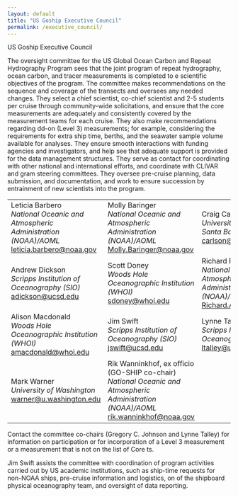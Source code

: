 ```yaml
---
layout: default
title: "US Goship Executive Council"
permalink: /executive_council/
---
```

US Goship Executive Council
<p>The oversight committee for the US Global Ocean Carbon and Repeat Hydrography Program sees that the joint program 
of repeat hydrography, ocean carbon, and tracer measurements is completed to e scientific objectives of the program. 
The committee makes recommendations on the sequence and coverage of the transects and oversees any needed changes. They 
select a chief scientist, co-chief scientist and 2-5 students per cruise through community-wide solicitations, and ensure 
that the core measurements are adequately and consistently covered by the measurement teams for each cruise. They also 
make recommendations regarding dd-on (Level 3) measurements; for example, considering the requirements for extra ship time, 
berths, and the seawater sample volume available for analyses. They ensure smooth interactions with funding agencies and  
investigators, and help see that adequate support is provided for the data management structures. They serve as contact for 
coordinating with other national and international efforts, and coordinate with CLIVAR and gram steering committees. 
They oversee pre-cruise planning, data submission, and documentation, and work to ensure succession by entrainment of new 
scientists into the program.</p>

<table>
  <tr>
    <td>
      Leticia Barbero<br>
      <em>National Oceanic and Atmospheric Administration (NOAA)/AOML</em><br>
      <a href="mailto:leticia.barbero@noaa.gov">leticia.barbero@noaa.gov</a>
    </td>
    <td>
      Molly Baringer<br>
      <em>National Oceanic and Atmospheric Administration (NOAA)/AOML</em><br>
      <a href="mailto:Molly.Baringer@noaa.gov">Molly.Baringer@noaa.gov</a>
    </td>
    <td>
      Craig Carlson<br>
      <em>University of California, Santa Barbara</em><br>
      <a href="mailto:carlson@lifesci.ucsb.edu">carlson@lifesci.ucsb.edu</a>
    </td>
    <td>
      Brendan Carter<br>
      <em>National Oceanic and Atmospheric Administration (NOAA)/PMEL</em><br>
      <a href="mailto:brendan.carter@noaa.gov">brendan.carter@noaa.gov</a>
    </td>
  </tr>
  <tr>
    <td>
      Andrew Dickson<br>
      <em>Scripps Institution of Oceanography (SIO)</em><br>
      <a href="mailto:adickson@ucsd.edu">adickson@ucsd.edu</a>
    </td>
    <td>
      Scott Doney<br>
      <em>Woods Hole Oceanographic Institution (WHOI)</em><br>
      <a href="mailto:sdoney@whoi.edu">sdoney@whoi.edu</a>
    </td>
    <td>
      Richard Feely<br>
      <em>National Oceanic and Atmospheric Administration (NOAA)/PMEL</em><br>
      <a href="mailto:Richard.A.Feely@noaa.gov">Richard.A.Feely@noaa.gov</a>
    </td>
    <td>
      Gregory C. Johnson (Co-chair)<br>
        <em>National Oceanic and Atmospheric Administration (NOAA)/PMEL</em><br>
        <a href="mailto:Gregory.C.Johnson@noaa.gov">Gregory.C.Johnson@noaa.gov</a>
    </td>
  </tr>
  <tr>
    <td>
      Alison Macdonald<br>
      <em>Woods Hole Oceanographic Institution (WHOI)</em><br>
      <a href="mailto:amacdonald@whoi.edu">amacdonald@whoi.edu</a>
    </td>
    <td>
      Jim Swift<br>
      <em>Scripps Institution of Oceanography (SIO)</em><br>
      <a href="mailto:jswift@ucsd.edu">jswift@ucsd.edu</a>
    </td>
    <td>
      Lynne Talley (Co-chair)<br>
        <em>Scripps Institution of Oceanography (SIO)</em><br>
        <a href="mailto:ltalley@ucsd.edu">ltalley@ucsd.edu</a>
    </td>
    <td>
      Andreas Thurnherr<br>
      <em>Lamont-Doherty Earth Observatory</em><br>
      <a href="mailto:ant@ldeo.columbia.edu">ant@ldeo.columbia.edu</a>
    </td>
  </tr>
  <tr>
    <td>
      Mark Warner<br>
      <em>University of Washington</em><br>
      <a href="mailto:warner@u.washington.edu">warner@u.washington.edu</a>
    </td>
    <td>
      Rik Wanninkhof, ex officio  (GO-SHIP co-chair)<br>
        <em>National Oceanic and Atmospheric Administration (NOAA)/AOML</em><br>
        <a href="mailto:rik.wanninkhof@noaa.gov">rik.wanninkhof@noaa.gov</a>
    </td>
  </tr>
</table>

<p>Contact the committee co-chairs (Gregory C. Johnson and Lynne Talley) for information on participation or for 
incorporation of a Level 3 measurement or a measurement that is not on the list of Core ts.</p>
<p>Jim Swift assists the committee with coordination of program activities carried out by US academic institutions, 
such as ship-time requests for non-NOAA ships, pre-cruise information and logistics, on of the shipboard physical 
oceanography team, and oversight of data reporting.</p>
